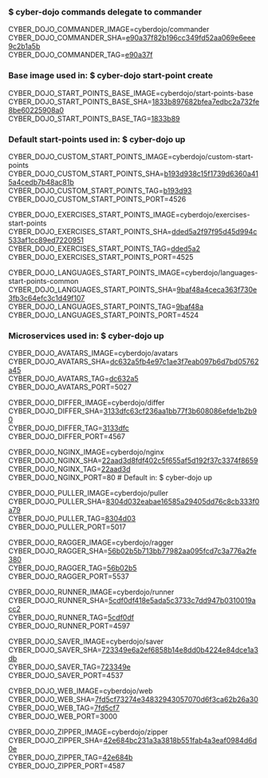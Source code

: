 ### $ cyber-dojo commands delegate to commander

CYBER_DOJO_COMMANDER_IMAGE=cyberdojo/commander
CYBER_DOJO_COMMANDER_SHA=[e90a37f82b196cc349fd52aa069e6eee9c2b1a5b](https://github.com/cyber-dojo/commander/commit/e90a37f82b196cc349fd52aa069e6eee9c2b1a5b)<br/>
CYBER_DOJO_COMMANDER_TAG=[e90a37f](https://hub.docker.com/layers/cyberdojo/commander/e90a37f/images/sha256-72f414999fecb739a094218ecce6b103edef5b3f8ba746d35eb8c8c7c528cd2f)<br/>

### Base image used in: $ cyber-dojo start-point create

CYBER_DOJO_START_POINTS_BASE_IMAGE=cyberdojo/start-points-base
CYBER_DOJO_START_POINTS_BASE_SHA=[1833b897682bfea7edbc2a732fe8be60225908a0](https://github.com/cyber-dojo/start-points-base/commit/1833b897682bfea7edbc2a732fe8be60225908a0)<br/>
CYBER_DOJO_START_POINTS_BASE_TAG=[1833b89](https://hub.docker.com/layers/cyberdojo/start-points-base/1833b89/images/sha256-2c075bd178f6e604313cb7323a63eba2145e86402c8a68cabbbe311f15941e3a)<br/>

### Default start-points used in: $ cyber-dojo up

CYBER_DOJO_CUSTOM_START_POINTS_IMAGE=cyberdojo/custom-start-points
CYBER_DOJO_CUSTOM_START_POINTS_SHA=[b193d938c15f1739d6360a415a4cedb7b48ac81b](https://github.com/cyber-dojo/custom-start-points/commit/b193d938c15f1739d6360a415a4cedb7b48ac81b)<br/>
CYBER_DOJO_CUSTOM_START_POINTS_TAG=[b193d93](https://hub.docker.com/layers/cyberdojo/custom-start-points/b193d93/images/sha256-50596294e7ea1784fa97a90a5892ea785e4c940982ef43425a6ddc2f6b561610)<br/>
CYBER_DOJO_CUSTOM_START_POINTS_PORT=4526

CYBER_DOJO_EXERCISES_START_POINTS_IMAGE=cyberdojo/exercises-start-points
CYBER_DOJO_EXERCISES_START_POINTS_SHA=[dded5a2f97f95d45d994c533af1cc89ed7220951](https://github.com/cyber-dojo/exercises-start-points/commit/dded5a2f97f95d45d994c533af1cc89ed7220951)<br/>
CYBER_DOJO_EXERCISES_START_POINTS_TAG=[dded5a2](https://hub.docker.com/layers/cyberdojo/exercises-start-points/dded5a2/images/sha256-fe6863f547a3126cce6e7633bd61017e1c0aefebc8b5beeb3793338f6c1696c8)<br/>
CYBER_DOJO_EXERCISES_START_POINTS_PORT=4525

CYBER_DOJO_LANGUAGES_START_POINTS_IMAGE=cyberdojo/languages-start-points-common
CYBER_DOJO_LANGUAGES_START_POINTS_SHA=[9baf48a4ceca363f730e3fb3c64efc3c1d49f107](https://github.com/cyber-dojo/languages-start-points/commit/9baf48a4ceca363f730e3fb3c64efc3c1d49f107)<br/>
CYBER_DOJO_LANGUAGES_START_POINTS_TAG=[9baf48a](https://hub.docker.com/layers/cyberdojo/languages-start-points-common/9baf48a/images/sha256-88f05255d77dc2f581bea0292be630e753bf63197df05026d479ab6f2fd8e108)<br/>
CYBER_DOJO_LANGUAGES_START_POINTS_PORT=4524

### Microservices used in: $ cyber-dojo up

CYBER_DOJO_AVATARS_IMAGE=cyberdojo/avatars
CYBER_DOJO_AVATARS_SHA=[dc632a5fb4e97c1ae3f7eab097b6d7bd05762a45](https://github.com/cyber-dojo/avatars/commit/dc632a5fb4e97c1ae3f7eab097b6d7bd05762a45)<br/>
CYBER_DOJO_AVATARS_TAG=[dc632a5](https://hub.docker.com/layers/cyberdojo/avatars/dc632a5/images/sha256-eef7ba565992936e947a29b1338490906573415f741298fa890c635585a94016)<br/>
CYBER_DOJO_AVATARS_PORT=5027

CYBER_DOJO_DIFFER_IMAGE=cyberdojo/differ
CYBER_DOJO_DIFFER_SHA=[3133dfc63cf236aa1bb77f3b608086efde1b2b90](https://github.com/cyber-dojo/differ/commit/3133dfc63cf236aa1bb77f3b608086efde1b2b90)<br/>
CYBER_DOJO_DIFFER_TAG=[3133dfc](https://hub.docker.com/layers/cyberdojo/differ/3133dfc/images/sha256-8c225ee4437d7c1d66f398654dadb5248c556208a6b3904f605412ab16ac5511)<br/>
CYBER_DOJO_DIFFER_PORT=4567

CYBER_DOJO_NGINX_IMAGE=cyberdojo/nginx
CYBER_DOJO_NGINX_SHA=[22aad3d8fdf402c5f655af5d192f37c3374f8659](https://github.com/cyber-dojo/nginx/commit/22aad3d8fdf402c5f655af5d192f37c3374f8659)<br/>
CYBER_DOJO_NGINX_TAG=[22aad3d](https://hub.docker.com/layers/cyberdojo/nginx/22aad3d/images/sha256-68fbd8cac795a1c6017fa116513a728505bcecbd99472b5d93a2094085bc57b7)<br/>
CYBER_DOJO_NGINX_PORT=80 # Default in: $ cyber-dojo up

CYBER_DOJO_PULLER_IMAGE=cyberdojo/puller
CYBER_DOJO_PULLER_SHA=[8304d032eabae16585a29405dd76c8cb333f0a79](https://github.com/cyber-dojo/puller/commit/8304d032eabae16585a29405dd76c8cb333f0a79)<br/>
CYBER_DOJO_PULLER_TAG=[8304d03](https://hub.docker.com/layers/cyberdojo/puller/8304d03/images/sha256-2d6e979eb85ed2100c4e19fd863e478df294c95618acfcf1574ebc212fd3722e)<br/>
CYBER_DOJO_PULLER_PORT=5017

CYBER_DOJO_RAGGER_IMAGE=cyberdojo/ragger
CYBER_DOJO_RAGGER_SHA=[56b02b5b713bb77982aa095fcd7c3a776a2fe380](https://github.com/cyber-dojo/ragger/commit/56b02b5b713bb77982aa095fcd7c3a776a2fe380)<br/>
CYBER_DOJO_RAGGER_TAG=[56b02b5](https://hub.docker.com/layers/cyberdojo/ragger/56b02b5/images/sha256-3cc97f051075dbe3225fc66667f2bd10cadf8a39f92fb76565987c761bb24660)<br/>
CYBER_DOJO_RAGGER_PORT=5537

CYBER_DOJO_RUNNER_IMAGE=cyberdojo/runner
CYBER_DOJO_RUNNER_SHA=[5cdf0df418e5ada5c3733c7dd947b0310019acc2](https://github.com/cyber-dojo/runner/commit/5cdf0df418e5ada5c3733c7dd947b0310019acc2)<br/>
CYBER_DOJO_RUNNER_TAG=[5cdf0df](https://hub.docker.com/layers/cyberdojo/runner/5cdf0df/images/sha256-6360793e3b7eb99b39d703b13dee58f66a7f246519507910efd3801e06346a30)<br/>
CYBER_DOJO_RUNNER_PORT=4597

CYBER_DOJO_SAVER_IMAGE=cyberdojo/saver
CYBER_DOJO_SAVER_SHA=[723349e6a2ef6858b14e8dd0b4224e84dce1a3db](https://github.com/cyber-dojo/saver/commit/723349e6a2ef6858b14e8dd0b4224e84dce1a3db)<br/>
CYBER_DOJO_SAVER_TAG=[723349e](https://hub.docker.com/layers/cyberdojo/saver/723349e/images/sha256-eebfbcf79bb7517a184149071ae5673b1d415dfd1e3b74acf1d4be62e62cf7e2)<br/>
CYBER_DOJO_SAVER_PORT=4537

CYBER_DOJO_WEB_IMAGE=cyberdojo/web
CYBER_DOJO_WEB_SHA=[7fd5cf73274e34832943057070d6f3ca62b26a30](https://github.com/cyber-dojo/web/commit/7fd5cf73274e34832943057070d6f3ca62b26a30)<br/>
CYBER_DOJO_WEB_TAG=[7fd5cf7](https://hub.docker.com/layers/cyberdojo/web/7fd5cf7/images/sha256-e2c880a8ab95aab116d2dd49a933880f564de901786f403933ee84432800fdb6)<br/>
CYBER_DOJO_WEB_PORT=3000

CYBER_DOJO_ZIPPER_IMAGE=cyberdojo/zipper
CYBER_DOJO_ZIPPER_SHA=[42e684bc231a3a3818b551fab4a3eaf0984d6d0e](https://github.com/cyber-dojo/zipper/commit/42e684bc231a3a3818b551fab4a3eaf0984d6d0e)<br/>
CYBER_DOJO_ZIPPER_TAG=[42e684b](https://hub.docker.com/layers/cyberdojo/zipper/42e684b/images/sha256-4fe0289906e203500c47dc1cd60c0dfa7f6b41d6368ab93ef369bfeed0b6a2b9)<br/>
CYBER_DOJO_ZIPPER_PORT=4587

